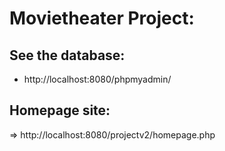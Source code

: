 # Movietheater Project:

## See the database:
- http://localhost:8080/phpmyadmin/

## Homepage site:
=> http://localhost:8080/projectv2/homepage.php
